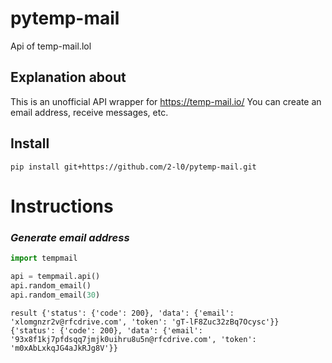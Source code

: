 # pytemp-mail
Api of temp-mail.lol

## Explanation about
This is an unofficial API wrapper for https://temp-mail.io/
You can create an email address, receive messages, etc.

## Install
`pip install git+https://github.com/2-l0/pytemp-mail.git`

# Instructions
### *Generate email address*
```py
import tempmail

api = tempmail.api()
api.random_email()
api.random_email(30)
```
`result
{'status': {'code': 200}, 'data': {'email': 'xlomgnzr2v@rfcdrive.com', 'token': 'gT-lF8Zuc32zBq7Ocysc'}}
{'status': {'code': 200}, 'data': {'email': '93x8f1kj7pfdsqq7jmjk0uihru8u5n@rfcdrive.com', 'token': 'm0xAbLxkqJG4aJkRJg8V'}}
`
